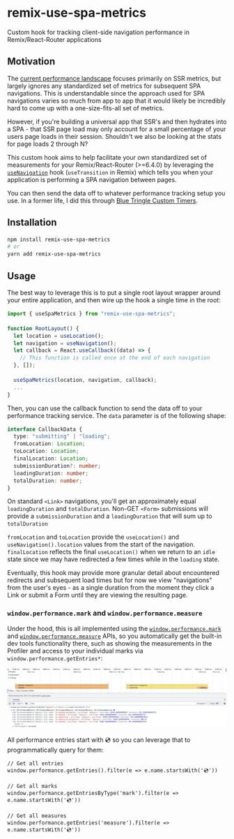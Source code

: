 # remix-use-spa-metrics

Custom hook for tracking client-side navigation performance in Remix/React-Router applications

## Motivation

The [current performance landscape](https://web.dev/vitals/#core-web-vitals) focuses primarily on SSR metrics, but largely ignores any standardized set of metrics for subsequent SPA navigations. This is understandable since the approach used for SPA navigations varies so much from app to app that it would likely be incredibly hard to come up with a one-size-fits-all set of metrics.

However, if you're building a universal app that SSR's and then hydrates into a SPA - that SSR page load may only account for a small percentage of your users page loads in their session. Shouldn't we also be looking at the stats for page loads 2 through N?

This custom hook aims to help facilitate your own standardized set of measurements for your Remix/React-Router (>=6.4.0) by leveraging the [`useNavigation`](https://beta.reactrouter.com/en/v6.4.0-pre.2/hooks/use-navigation) hook (`useTransition` in Remix) which tells you when your application is performing a SPA navigation between pages.

You can then send the data off to whatever performance tracking setup you use. In a former life, I did this through [Blue Tringle Custom Timers](https://help.bluetriangle.com/hc/en-us/articles/360039526094-Custom-Timer-Implementation).

## Installation

```bash
npm install remix-use-spa-metrics
# or
yarn add remix-use-spa-metrics
```

## Usage

The best way to leverage this is to put a single root layout wrapper around your entire application, and then wire up the hook a single time in the root:

```jsx
import { useSpaMetrics } from "remix-use-spa-metrics";

function RootLayout() {
  let location = useLocation();
  let navigation = useNavigation();
  let callback = React.useCallback((data) => {
    // This function is called once at the end of each navigation
  }, []);

  useSpaMetrics(location, navigation, callback);
  ...
}
```

Then, you can use the callback function to send the data off to your
performance tracking service. The `data` parameter is of the following shape:

```typescript
interface CallbackData {
  type: "submitting" | "loading";
  fromLocation: Location;
  toLocation: Location;
  finalLocation: Location;
  submissionDuration?: number;
  loadingDuration: number;
  totalDuration: number;
}
```

On standard `<Link>` navigations, you'll get an approximately equal `loadingDuration` and `totalDuration`. Non-GET `<Form>` submissions will provide a `submissionDuration` and a `loadingDuration` that will sum up to `totalDuration`

`fromLocation` and `toLocation` provide the `useLocation()` and `useNavigation().location` values from the start of the navigation. `finalLocation` reflects the final `useLocation()` when we return to an `idle` state since we may have redirected a few times while in the `loading` state.

Eventually, this hook may provide more granular detail about encountered redirects and subsequent load times but for now we view "navigations" from the user's eyes - as a single duration from the moment they click a Link or submit a Form until they are viewing the resulting page.

### `window.performance.mark` and `window.performance.measure`

Under the hood, this is all implemented using the [`window.performance.mark`](https://developer.mozilla.org/en-US/docs/Web/API/Performance/mark) and [`window.performance.measure`](https://developer.mozilla.org/en-US/docs/Web/API/Performance/measure) APIs, so you automatically get the built-in dev tools functionality there, such as showing the measurements in the Profiler and access to your individual marks via `window.performance.getEntries*`:

![Chrome Dev Tools Profiler View](./devtools.png)

All performance entries start with 💿 so you can leverage that to programmatically query for them:

```
// Get all entries
window.performance.getEntries().filter(e => e.name.startsWith('💿'))

// Get all marks
window.performance.getEntriesByType('mark').filter(e => e.name.startsWith('💿'))

// Get all measures
window.performance.getEntries('measure').filter(e => e.name.startsWith('💿'))
```
